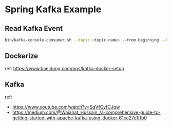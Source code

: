 # Spring Kafka Example

## Read Kafka Event

```sh
bin/kafka-console-consumer.sh --topic <topic-name> --from-beginning --bootstrap-server localhost:9092
```

## Dockerize

ref: https://www.baeldung.com/ops/kafka-docker-setup

## Kafka

ref:
- https://www.youtube.com/watch?v=SqVfCyfCJqw
- https://medium.com/@Wajahat_Hussain_/a-comprehensive-guide-to-getting-started-with-apache-kafka-using-docker-61cc27e1ffb0
